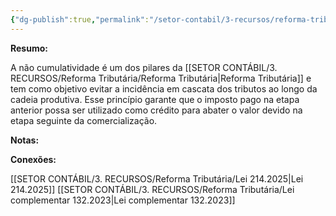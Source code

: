 ```yaml
---
{"dg-publish":true,"permalink":"/setor-contabil/3-recursos/reforma-tributaria/nao-cumulatividade/","dgPassFrontmatter":true,"created":"2025-08-14T16:35:43.918-03:00","updated":"2025-08-14T16:40:16.586-03:00"}
---
```


**Resumo:**

A não cumulatividade é um dos pilares da [[SETOR CONTÁBIL/3. RECURSOS/Reforma Tributária/Reforma Tributária\|Reforma Tributária]] e tem como objetivo evitar a incidência em cascata dos tributos ao longo da cadeia produtiva. Esse princípio garante que o imposto pago na etapa anterior possa ser utilizado como crédito para abater o valor devido na etapa seguinte da comercialização.


**Notas:**



**Conexões:**

[[SETOR CONTÁBIL/3. RECURSOS/Reforma Tributária/Lei 214.2025\|Lei 214.2025]]
[[SETOR CONTÁBIL/3. RECURSOS/Reforma Tributária/Lei complementar 132.2023\|Lei complementar 132.2023]]